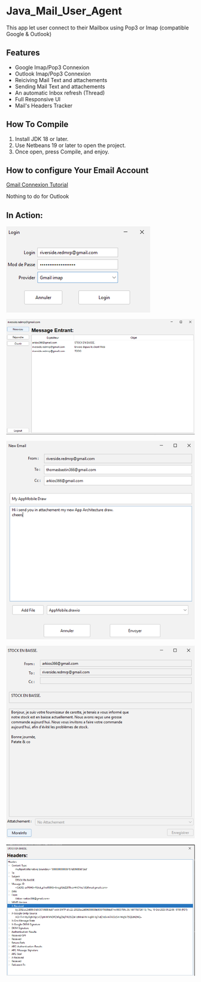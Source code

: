 # Java_Mail_User_Agent
This app let user connect to their Mailbox using Pop3 or Imap  (compatible Google &amp; Outlook)

## Features
- Google Imap/Pop3 Connexion
- Outlook Imap/Pop3 Connexion
- Reiciving Mail Text and attachements
- Sending Mail Text and attachements
- An automatic Inbox refresh (Thread)
- Full Responsive UI
- Mail's Headers Tracker


## How To Compile
1) Install JDK 18 or later.
1) Use Netbeans 19 or later to open the project.
1) Once open, press Compile, and enjoy.

## How to configure Your Email Account
[Gmail Connexion Tutorial](https://support.google.com/accounts/answer/185833?sjid=12283184658883965116-EU)

Nothing to do for Outlook

## In Action:
![Login Page](./.readme_img/Login.png "Login Page")

![Inbox Page](./.readme_img/Inbox.png "Inbox Page")

![NewMessage Page](./.readme_img/NewMessage.png "NewMessage Page")

![OpenMessage Page](./.readme_img/OpenMessage.png "OpenMessage Page")

![HeaderTracker Page](./.readme_img/HeaderTracker.png "HeaderTracker Page")